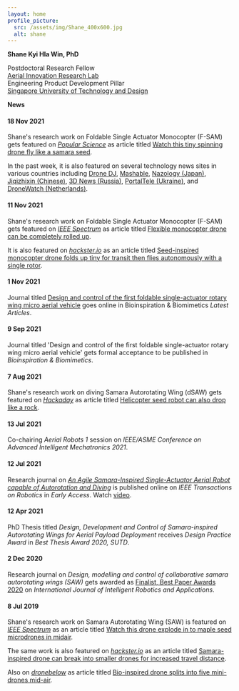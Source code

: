 ```yaml
---
layout: home
profile_picture:
  src: /assets/img/Shane_400x600.jpg
  alt: shane
---
```



**Shane Kyi Hla Win, PhD**  

Postdoctoral Research Fellow<br>
<a href="https://www.youtube.com/channel/UC2vFNGGJxreSk42lAIt6v-w">Aerial Innovation Research Lab</a><br>
Engineering Product Development Pillar<br>
<a href="https://sutd.edu.sg/">Singapore University of Technology and Design</a> 






**News**

#### 18 Nov 2021

Shane's research work on Foldable Single Actuator Monocopter (F-SAM) gets featured on _[Popular Science](https://www.popsci.com)_ as article titled [Watch this tiny spinning drone fly like a samara seed](https://www.popsci.com/technology/monocopter-f-sam-drone/).

In the past week, it is also featured on several technology news sites in various countries including [Drone DJ](https://dronedj.com/2021/11/12/monocopter-drone/), [Mashable](https://mashable.com/video/small-foldable-drone), [Nazology (Japan)](https://nazology.net/archives/99822/2), [Jiqizhixin (Chinese)](https://www.jiqizhixin.com/articles/2021-11-13-3), [3D News (Russia)](https://3dnews.ru/1053573/predstavlen-gibkiy-dron-kotoriy-mogno-svernut-v-trubochku), [PortalTele (Ukraine)](https://portaltele.com.ua/equipment/videosposterezhennya/predstavlenyj-gnuchkyj-dron-yakyj-mozhna-zgornuty-v-trubochku-1.html), and [DroneWatch (Netherlands)](https://www.dronewatch.nl/2021/11/16/deze-drone-is-oprolbaar-en-vliegt-als-een-esdoornzaadje/).

#### 11 Nov 2021

Shane's research work on Foldable Single Actuator Monocopter (F-SAM) gets featured on _[IEEE Spectrum](https://spectrum.ieee.org)_ as article titled [Flexible monocopter drone can be completely rolled up](https://spectrum.ieee.org/foldable-monocopter-drone).

It is also featured on _[hackster.io](https://www.hackster.io)_ as an article titled [Seed-inspired monocopter drone folds up tiny for transit then flies autonomously with a single rotor](https://www.hackster.io/news/seed-inspired-monocopter-drone-folds-up-tiny-for-transit-then-flies-autonomously-with-a-single-rotor-b605218ea456).

#### 1 Nov 2021

Journal titled [Design and control of the first foldable single-actuator rotary wing micro aerial vehicle](https://iopscience.iop.org/article/10.1088/1748-3190/ac253a) goes online in Bioinspiration & Biomimetics _Latest Articles_.

#### 9 Sep 2021

Journal titled 'Design and control of the first foldable single-actuator rotary wing micro aerial vehicle' gets formal acceptance to be published in _Bioinspiration & Biomimetics_.

#### 7 Aug 2021

Shane's research work on diving Samara Autorotating Wing (dSAW) gets featured on _[Hackaday](https://hackaday.com)_ as article titled [Helicopter seed robot can also drop like a rock](https://hackaday.com/2021/08/07/helicopter-seed-robot-can-also-drop-like-a-rock/).

#### 13 Jul 2021    

Co-chairing _Aerial Robots 1_ session on _IEEE/ASME Conference on Advanced Intelligent Mechatronics 2021_.

#### 12 Jul 2021

Research journal on [_An Agile Samara-Inspired Single-Actuator Aerial Robot capable of Autorotation and Diving_](https://ieeexplore.ieee.org/document/9480601) is published online on _IEEE Transactions on Robotics_ in _Early Access_. Watch [video](https://youtu.be/h1UJhhoAxVw).

#### 12 Apr 2021

PhD Thesis titled _Design, Development and Control of Samara-inspired Autorotating Wings for Aerial Payload Deployment_ receives _Design Practice Award_ in _Best Thesis Award 2020, SUTD_.

#### 2 Dec 2020

Research journal on _Design, modelling and control of collaborative samara autorotating wings (SAW)_ gets awarded as [Finalist, Best Paper Awards 2020](https://www.springer.com/journal/41315/updates/18638712) on _International Journal of Intelligent Robotics and Applications_.

#### 8 Jul 2019

Shane's research work on Samara Autorotating Wing (SAW) is featured on _[IEEE Spectrum](https://spectrum.ieee.org)_ as an article titled [Watch this drone explode in to maple seed microdrones in midair](https://spectrum.ieee.org/watch-this-drone-explode-into-maple-seed-microdrones-in-midair).

The same work is also featured on _[hackster.io](https://www.hackster.io)_ as an article titled [Samara-inspired drone can break into smaller drones for increased travel distance](https://www.hackster.io/news/samara-inspired-drone-can-break-into-smaller-drones-for-increased-travel-distance-4967c9f17ade).

Also on _[dronebelow](https://dronebelow.com)_ as article titled [Bio-inspired drone splits into five mini-drones mid-air](https://dronebelow.com/2019/07/16/bio-inspired-drone-splits-into-five-mini-drones-mid-air/).
<!--stackedit_data:
eyJoaXN0b3J5IjpbOTMzMzI0Njg5LDM4NDMzODUxMF19
-->
